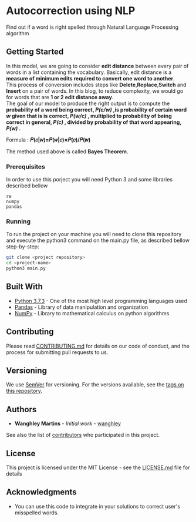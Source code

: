 # Autocorrection using NLP

Find out if a word is right spelled through Natural Language Processing algorithm

## Getting Started

In this model, we are going to consider **edit distance** between every pair of words in a list containing the vocabulary. Basically, edit distance is a **measure of minimum edits required to convert one word to another**.  
This process of conversion includes steps like **Delete**,**Replace**,**Switch** and **Insert** on a pair of words. In this blog, to reduce complexity, we would go for words that are **1 or 2 edit distance away**.  
The goal of our model to produce the right output is to compute the **probability of a word being correct, _P(c/w)_ ,is probability of certain word _w_ given that is is correct, _P(w/c)_ , multiplied to probability of being correct in general, _P(c)_ , divided by probability of that word appearing, _P(w)_ .**

Formula : **𝑃(𝑐|𝑤)=𝑃(𝑤|𝑐)×𝑃(𝑐)/𝑃(𝑤)**

The method used above is called **Bayes Theorem**.

### Prerequisites

In order to use this porject you will need Python 3 and some libraries described bellow

```
re
numpy
pandas
```

### Running
To run the project on your machine you will need to clone this repository and execute the python3 command on the main.py file, as described bellow step-by-step:

```bash
git clone <project repository>
cd <project-name>
python3 main.py
```


## Built With

* [Python 3.7.3](https://www.python.org/) - One of the most high level programming languages used
* [Pandas](https://pandas.pydata.org/) - Library of data manipulation and organization
* [NumPy](https://numpy.org/) - Library to mathematical calculus on python algorithms

## Contributing

Please read [CONTRIBUTING.md](https://gist.github.com/Wanghley/8d237a5e568b4e3149c0166dd010e375) for details on our code of conduct, and the process for submitting pull requests to us.

## Versioning

We use [SemVer](http://semver.org/) for versioning. For the versions available, see the [tags on this repository](#). 

## Authors

* **Wanghley Martins** - *Initial work* - [wanghley](https://github.com/wanghley)

See also the list of [contributors](https://github.com/your/project/contributors) who participated in this project.

## License

This project is licensed under the MIT License - see the [LICENSE.md](LICENSE.md) file for details

## Acknowledgments

* You can use this code to integrate in your solutions to correct user's misspelled words.